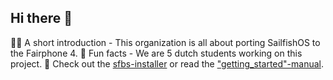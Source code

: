 ## Hi there 👋

🙋‍♀️ A short introduction - This organization is all about porting SailfishOS to the Fairphone 4.
🍿 Fun facts - We are 5 dutch students working on this project.
🧙 Check out the [sfbs-installer](https://github.com/SailfishOS-for-the-fairphone-4/sfbs-install) or read the ["getting_started"-manual](https://github.com/SailfishOS-for-the-fairphone-4/getting_started).
